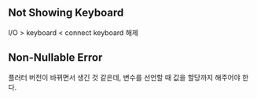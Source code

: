 ## Not Showing Keyboard
I/O > keyboard < connect keyboard 해제

## Non-Nullable Error
플러터 버전이 바뀌면서 생긴 것 같은데,
변수를 선언할 때 값을 할당까지 해주어야 한다. 
